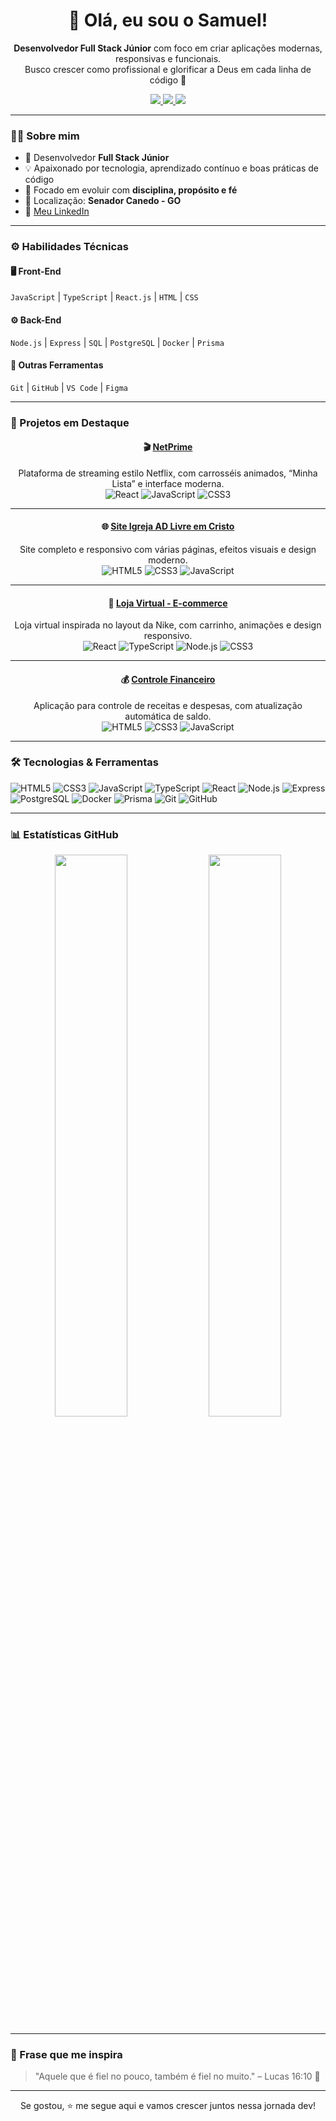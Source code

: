 <h1 align="center">👋 Olá, eu sou o Samuel!</h1>

<p align="center">
  <strong>Desenvolvedor Full Stack Júnior</strong> com foco em criar aplicações modernas, responsivas e funcionais.<br/>
  Busco crescer como profissional e glorificar a Deus em cada linha de código 🙏
</p>

<p align="center">
  <a href="mailto:samgh387@gmail.com">
    <img src="https://img.shields.io/badge/-Gmail-D14836?style=for-the-badge&logo=gmail&logoColor=white" />
  </a>
  <a href="https://www.linkedin.com/in/samuel-c-santos-a842a429b/">
    <img src="https://img.shields.io/badge/-LinkedIn-0A66C2?style=for-the-badge&logo=linkedin&logoColor=white" />
  </a>
  <a href="https://github.com/sam8o">
    <img src="https://img.shields.io/badge/-GitHub-181717?style=for-the-badge&logo=github&logoColor=white" />
  </a>
</p>

---

### 🧑‍💻 Sobre mim

* 🚀 Desenvolvedor **Full Stack Júnior**
* 💡 Apaixonado por tecnologia, aprendizado contínuo e boas práticas de código
* 🎯 Focado em evoluir com **disciplina, propósito e fé**
* 📍 Localização: **Senador Canedo - GO**
* 🔗 [Meu LinkedIn](https://www.linkedin.com/in/samuel-c-santos-a842a429b/)

---

### ⚙️ Habilidades Técnicas

#### 🖥️ Front-End

`JavaScript` | `TypeScript` | `React.js` | `HTML` | `CSS`

#### ⚙️ Back-End

`Node.js` | `Express` | `SQL` | `PostgreSQL` | `Docker` | `Prisma`

#### 🧰 Outras Ferramentas

`Git` | `GitHub` | `VS Code` | `Figma`

---

### 🚀 Projetos em Destaque

<div align="center">

#### 🎬 [NetPrime](https://github.com/sam8o/netprime)

Plataforma de streaming estilo Netflix, com carrosséis animados, “Minha Lista” e interface moderna. <br/>
![React](https://img.shields.io/badge/-React-61DAFB?style=for-the-badge\&logo=react\&logoColor=black)
![JavaScript](https://img.shields.io/badge/-JavaScript-F7DF1E?style=for-the-badge\&logo=javascript\&logoColor=black)
![CSS3](https://img.shields.io/badge/-CSS3-1572B6?style=for-the-badge\&logo=css3)

---

#### 🌐 [Site Igreja AD Livre em Cristo](https://github.com/sam8o/site-igreja)

Site completo e responsivo com várias páginas, efeitos visuais e design moderno. <br/>
![HTML5](https://img.shields.io/badge/-HTML5-E34F26?style=for-the-badge\&logo=html5\&logoColor=white)
![CSS3](https://img.shields.io/badge/-CSS3-1572B6?style=for-the-badge\&logo=css3)
![JavaScript](https://img.shields.io/badge/-JavaScript-F7DF1E?style=for-the-badge\&logo=javascript\&logoColor=black)

---

#### 🛒 [Loja Virtual - E-commerce](https://github.com/sam8o/ecommerce)

Loja virtual inspirada no layout da Nike, com carrinho, animações e design responsivo. <br/>
![React](https://img.shields.io/badge/-React-61DAFB?style=for-the-badge\&logo=react\&logoColor=black)
![TypeScript](https://img.shields.io/badge/-TypeScript-007ACC?style=for-the-badge\&logo=typescript\&logoColor=white)
![Node.js](https://img.shields.io/badge/-Node.js-339933?style=for-the-badge\&logo=node.js\&logoColor=white)
![CSS3](https://img.shields.io/badge/-CSS3-1572B6?style=for-the-badge\&logo=css3)

---

#### 💰 [Controle Financeiro](https://github.com/sam8o/controle-financeiro)

Aplicação para controle de receitas e despesas, com atualização automática de saldo. <br/>
![HTML5](https://img.shields.io/badge/-HTML5-E34F26?style=for-the-badge\&logo=html5\&logoColor=white)
![CSS3](https://img.shields.io/badge/-CSS3-1572B6?style=for-the-badge\&logo=css3)
![JavaScript](https://img.shields.io/badge/-JavaScript-F7DF1E?style=for-the-badge\&logo=javascript\&logoColor=black)

</div>

---

### 🛠️ Tecnologias & Ferramentas

![HTML5](https://img.shields.io/badge/-HTML5-E34F26?style=flat\&logo=html5\&logoColor=white)
![CSS3](https://img.shields.io/badge/-CSS3-1572B6?style=flat\&logo=css3)
![JavaScript](https://img.shields.io/badge/-JavaScript-F7DF1E?style=flat\&logo=javascript\&logoColor=black)
![TypeScript](https://img.shields.io/badge/-TypeScript-007ACC?style=flat\&logo=typescript\&logoColor=white)
![React](https://img.shields.io/badge/-React-61DAFB?style=flat\&logo=react\&logoColor=black)
![Node.js](https://img.shields.io/badge/-Node.js-339933?style=flat\&logo=node.js\&logoColor=white)
![Express](https://img.shields.io/badge/-Express-000000?style=flat\&logo=express\&logoColor=white)
![PostgreSQL](https://img.shields.io/badge/-PostgreSQL-336791?style=flat\&logo=postgresql\&logoColor=white)
![Docker](https://img.shields.io/badge/-Docker-2496ED?style=flat\&logo=docker\&logoColor=white)
![Prisma](https://img.shields.io/badge/-Prisma-2D3748?style=flat\&logo=prisma\&logoColor=white)
![Git](https://img.shields.io/badge/-Git-F05032?style=flat\&logo=git\&logoColor=white)
![GitHub](https://img.shields.io/badge/-GitHub-181717?style=flat\&logo=github)

---

### 📊 Estatísticas GitHub

<p align="center">
  <img width="48%" src="https://github-readme-stats.vercel.app/api?username=sam8o&show_icons=true&theme=radical" />
  <img width="48%" src="https://github-readme-stats.vercel.app/api/top-langs/?username=sam8o&layout=compact&theme=radical" />
</p>

---

### 💬 Frase que me inspira

> "Aquele que é fiel no pouco, também é fiel no muito." – Lucas 16:10 🙏

---

<p align="center">
  Se gostou, ⭐️ me segue aqui e vamos crescer juntos nessa jornada dev!
</p>
